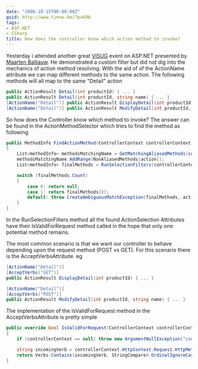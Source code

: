 ```yaml
---
date: "2008-10-15T00:00:00Z"
guid: http://www.timvw.be/?p=696
tags:
- ASP.NET
- CSharp
title: How does the controller know which action method to invoke?
---
```

Yesterday i attended another great [VISUG](http://www.visug.be) event on ASP.NET presented by [Maarten Balliauw](http://blog.maartenballiauw.be/). He demonstrated a custom filter but did not dig into the mechanics of action method resolving. With the aid of of the ActionName attribute we can map different methods to the same action. The following methods will all map to the same "Detail" action

```csharp
public ActionResult Detail(int productId) { ... }
public ActionResult Detail(int productId, string name) { ... }
[ActionName("Detail")] public ActionResult DisplayDetail(int productId) { ... }
[ActionName("Detail")] public ActionResult ModifyDetail(int productId, string name) { ... }
```

So how does the Controller know which method to invoke? The answer can be found in the ActionMethodSelector which tries to find the method as following

```csharp
public MethodInfo FindActionMethod(ControllerContext controllerContext, string action)
{
	List<methodInfo> methodsMatchingName = GetMatchingAliasedMethods(controllerContext, action);
	methodsMatchingName.AddRange(NonAliasedMethods[action]);
	List<methodInfo> finalMethods = RunSelectionFilters(controllerContext, methodsMatchingName);

	switch (finalMethods.Count)
	{
		case 0: return null;
		case 1: return finalMethods[0];
		default: throw CreateAmbiguousMatchException(finalMethods, action);
	}
}
```

In the RunSelectionFilters method all the found ActionSelection Attributes have their IsValidForRequest method called in the hope that only one potential method remains.

The most common scenario is that we want our controller to behave depending upon the request method (POST vs GET). For this scenario there is the AcceptVerbsAttribute. eg

```csharp
[ActionName("Detail")]
[AcceptVerbs("GET")]
public ActionResult DisplayDetail(int productId) { ... }

[ActionName("Detail")]
[AcceptVerbs("POST")]
public ActionResult ModifyDetail(int productId, string name) { ... }
```

The implementation of the IsValidForRequest method in the AcceptVerbsAttribute is pretty simple

```csharp
public override bool IsValidForRequest(ControllerContext controllerContext, MethodInfo methodInfo)
{
	if (controllerContext == null) throw new ArgumentNullException("controllerContext");

	string incomingVerb = controllerContext.HttpContext.Request.HttpMethod;
	return Verbs.Contains(incomingVerb, StringComparer.OrdinalIgnoreCase);
}
```
